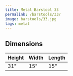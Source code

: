 ```yaml
---
title: Metal Barstool 33
permalink: /barstools/33/
image: barstools/33.jpg
tags: metal
---
```



## Dimensions

Height | Width  | Length
-------|--------|-------
31"    | 15"    | 15"